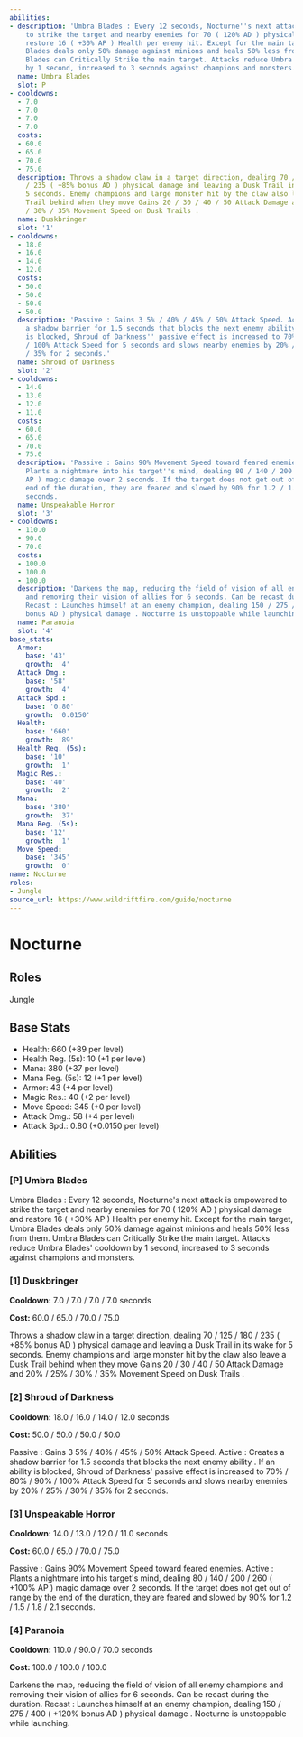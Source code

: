 ```yaml
---
abilities:
- description: 'Umbra Blades : Every 12 seconds, Nocturne''s next attack is empowered
    to strike the target and nearby enemies for 70 ( 120% AD ) physical damage and
    restore 16 ( +30% AP ) Health per enemy hit. Except for the main target, Umbra
    Blades deals only 50% damage against minions and heals 50% less from them. Umbra
    Blades can Critically Strike the main target. Attacks reduce Umbra Blades'' cooldown
    by 1 second, increased to 3 seconds against champions and monsters.'
  name: Umbra Blades
  slot: P
- cooldowns:
  - 7.0
  - 7.0
  - 7.0
  - 7.0
  costs:
  - 60.0
  - 65.0
  - 70.0
  - 75.0
  description: Throws a shadow claw in a target direction, dealing 70 / 125 / 180
    / 235 ( +85% bonus AD ) physical damage and leaving a Dusk Trail in its wake for
    5 seconds. Enemy champions and large monster hit by the claw also leave a Dusk
    Trail behind when they move Gains 20 / 30 / 40 / 50 Attack Damage and 20% / 25%
    / 30% / 35% Movement Speed on Dusk Trails .
  name: Duskbringer
  slot: '1'
- cooldowns:
  - 18.0
  - 16.0
  - 14.0
  - 12.0
  costs:
  - 50.0
  - 50.0
  - 50.0
  - 50.0
  description: 'Passive : Gains 3 5% / 40% / 45% / 50% Attack Speed. Active : Creates
    a shadow barrier for 1.5 seconds that blocks the next enemy ability . If an ability
    is blocked, Shroud of Darkness'' passive effect is increased to 70% / 80% / 90%
    / 100% Attack Speed for 5 seconds and slows nearby enemies by 20% / 25% / 30%
    / 35% for 2 seconds.'
  name: Shroud of Darkness
  slot: '2'
- cooldowns:
  - 14.0
  - 13.0
  - 12.0
  - 11.0
  costs:
  - 60.0
  - 65.0
  - 70.0
  - 75.0
  description: 'Passive : Gains 90% Movement Speed toward feared enemies. Active :
    Plants a nightmare into his target''s mind, dealing 80 / 140 / 200 / 260 ( +100%
    AP ) magic damage over 2 seconds. If the target does not get out of range by the
    end of the duration, they are feared and slowed by 90% for 1.2 / 1.5 / 1.8 / 2.1
    seconds.'
  name: Unspeakable Horror
  slot: '3'
- cooldowns:
  - 110.0
  - 90.0
  - 70.0
  costs:
  - 100.0
  - 100.0
  - 100.0
  description: 'Darkens the map, reducing the field of vision of all enemy champions
    and removing their vision of allies for 6 seconds. Can be recast during the duration.
    Recast : Launches himself at an enemy champion, dealing 150 / 275 / 400 ( +120%
    bonus AD ) physical damage . Nocturne is unstoppable while launching.'
  name: Paranoia
  slot: '4'
base_stats:
  Armor:
    base: '43'
    growth: '4'
  Attack Dmg.:
    base: '58'
    growth: '4'
  Attack Spd.:
    base: '0.80'
    growth: '0.0150'
  Health:
    base: '660'
    growth: '89'
  Health Reg. (5s):
    base: '10'
    growth: '1'
  Magic Res.:
    base: '40'
    growth: '2'
  Mana:
    base: '380'
    growth: '37'
  Mana Reg. (5s):
    base: '12'
    growth: '1'
  Move Speed:
    base: '345'
    growth: '0'
name: Nocturne
roles:
- Jungle
source_url: https://www.wildriftfire.com/guide/nocturne
---
```


# Nocturne

## Roles

Jungle

## Base Stats

- Health: 660 (+89 per level)
- Health Reg. (5s): 10 (+1 per level)
- Mana: 380 (+37 per level)
- Mana Reg. (5s): 12 (+1 per level)
- Armor: 43 (+4 per level)
- Magic Res.: 40 (+2 per level)
- Move Speed: 345 (+0 per level)
- Attack Dmg.: 58 (+4 per level)
- Attack Spd.: 0.80 (+0.0150 per level)

## Abilities

### [P] Umbra Blades

Umbra Blades : Every 12 seconds, Nocturne's next attack is empowered to strike the target and nearby enemies for 70 ( 120% AD ) physical damage and restore 16 ( +30% AP ) Health per enemy hit. Except for the main target, Umbra Blades deals only 50% damage against minions and heals 50% less from them. Umbra Blades can Critically Strike the main target. Attacks reduce Umbra Blades' cooldown by 1 second, increased to 3 seconds against champions and monsters.

### [1] Duskbringer

**Cooldown:** 7.0 / 7.0 / 7.0 / 7.0 seconds

**Cost:** 60.0 / 65.0 / 70.0 / 75.0

Throws a shadow claw in a target direction, dealing 70 / 125 / 180 / 235 ( +85% bonus AD ) physical damage and leaving a Dusk Trail in its wake for 5 seconds. Enemy champions and large monster hit by the claw also leave a Dusk Trail behind when they move Gains 20 / 30 / 40 / 50 Attack Damage and 20% / 25% / 30% / 35% Movement Speed on Dusk Trails .

### [2] Shroud of Darkness

**Cooldown:** 18.0 / 16.0 / 14.0 / 12.0 seconds

**Cost:** 50.0 / 50.0 / 50.0 / 50.0

Passive : Gains 3 5% / 40% / 45% / 50% Attack Speed. Active : Creates a shadow barrier for 1.5 seconds that blocks the next enemy ability . If an ability is blocked, Shroud of Darkness' passive effect is increased to 70% / 80% / 90% / 100% Attack Speed for 5 seconds and slows nearby enemies by 20% / 25% / 30% / 35% for 2 seconds.

### [3] Unspeakable Horror

**Cooldown:** 14.0 / 13.0 / 12.0 / 11.0 seconds

**Cost:** 60.0 / 65.0 / 70.0 / 75.0

Passive : Gains 90% Movement Speed toward feared enemies. Active : Plants a nightmare into his target's mind, dealing 80 / 140 / 200 / 260 ( +100% AP ) magic damage over 2 seconds. If the target does not get out of range by the end of the duration, they are feared and slowed by 90% for 1.2 / 1.5 / 1.8 / 2.1 seconds.

### [4] Paranoia

**Cooldown:** 110.0 / 90.0 / 70.0 seconds

**Cost:** 100.0 / 100.0 / 100.0

Darkens the map, reducing the field of vision of all enemy champions and removing their vision of allies for 6 seconds. Can be recast during the duration. Recast : Launches himself at an enemy champion, dealing 150 / 275 / 400 ( +120% bonus AD ) physical damage . Nocturne is unstoppable while launching.

